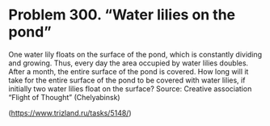 # Problem 300. “Water lilies on the pond”

One water lily floats on the surface of the pond, which is constantly dividing and growing. Thus, every day the area occupied by water lilies doubles. After a month, the entire surface of the pond is covered. How long will it take for the entire surface of the pond to be covered with water lilies, if initially two water lilies float on the surface? Source: Creative association “Flight of Thought” (Chelyabinsk)

(https://www.trizland.ru/tasks/5148/)